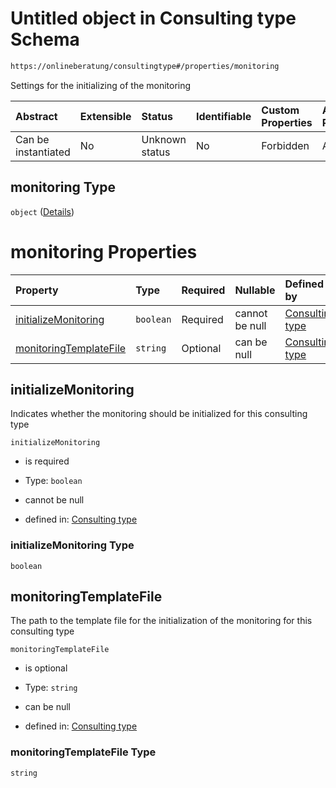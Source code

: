 # Untitled object in Consulting type Schema

```txt
https://onlineberatung/consultingtype#/properties/monitoring
```

Settings for the initializing of the monitoring

| Abstract            | Extensible | Status         | Identifiable | Custom Properties | Additional Properties | Access Restrictions | Defined In                                                           |
| :------------------ | :--------- | :------------- | :----------- | :---------------- | :-------------------- | :------------------ | :------------------------------------------------------------------- |
| Can be instantiated | No         | Unknown status | No           | Forbidden         | Allowed               | none                | [consulting-type.json*](consulting-type.json "open original schema") |

## monitoring Type

`object` ([Details](consulting-type-properties-monitoring.md))

# monitoring Properties

| Property                                          | Type      | Required | Nullable       | Defined by                                                                                                                                                                                     |
| :------------------------------------------------ | :-------- | :------- | :------------- | :--------------------------------------------------------------------------------------------------------------------------------------------------------------------------------------------- |
| [initializeMonitoring](#initializemonitoring)     | `boolean` | Required | cannot be null | [Consulting type](consulting-type-properties-monitoring-properties-initializemonitoring.md "https://onlineberatung/consultingtype#/properties/monitoring/properties/initializeMonitoring")     |
| [monitoringTemplateFile](#monitoringtemplatefile) | `string`  | Optional | can be null    | [Consulting type](consulting-type-properties-monitoring-properties-monitoringtemplatefile.md "https://onlineberatung/consultingtype#/properties/monitoring/properties/monitoringTemplateFile") |

## initializeMonitoring

Indicates whether the monitoring should be initialized for this consulting type

`initializeMonitoring`

*   is required

*   Type: `boolean`

*   cannot be null

*   defined in: [Consulting type](consulting-type-properties-monitoring-properties-initializemonitoring.md "https://onlineberatung/consultingtype#/properties/monitoring/properties/initializeMonitoring")

### initializeMonitoring Type

`boolean`

## monitoringTemplateFile

The path to the template file for the initialization of the monitoring for this consulting type

`monitoringTemplateFile`

*   is optional

*   Type: `string`

*   can be null

*   defined in: [Consulting type](consulting-type-properties-monitoring-properties-monitoringtemplatefile.md "https://onlineberatung/consultingtype#/properties/monitoring/properties/monitoringTemplateFile")

### monitoringTemplateFile Type

`string`
